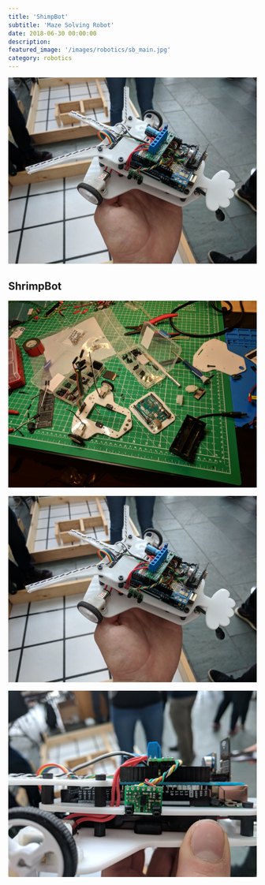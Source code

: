 ```yaml
---
title: 'ShimpBot'
subtitle: 'Maze Solving Robot'
date: 2018-06-30 00:00:00
description:
featured_image: '/images/robotics/sb_main.jpg'
category: robotics
---
```


![](/images/robotics/sb_main.jpg)

## ShrimpBot
![](/images/robotics/shrimp_1.jpg)

![](/images/robotics/sb_main.jpg)

![](/images/robotics/sb_side.jpg)

